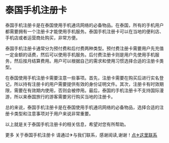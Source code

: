 # 泰国手机注册卡

泰国手机注册卡是在泰国使用手机通讯网络的必备物品。在泰国，所有的手机用户都需要拥有一个注册卡才能使用手机服务。泰国手机注册卡可以在当地的便利店、手机店或者运营商处购买，非常方便。

泰国手机注册卡通常分为预付费和后付费两种类型。预付费注册卡需要用户先充值一定金额的话费，然后可以使用手机服务。后付费注册卡则是用户先使用手机服务，然后按月结算费用。用户可以根据自己的需求和使用习惯选择合适的注册卡类型。

在泰国使用手机注册卡需要注意一些事项。首先，注册卡需要在购买后进行实名登记，所以持有注册卡的用户需要提供有效的身份证明文件。其次，注册卡有时效期限，需要在有效期内使用，否则会被停用。最后，泰国的手机注册卡不支持国际漫游，所以来泰国旅行的游客需要另行购买当地的注册卡。

总的来说，泰国手机注册卡是在泰国使用手机通讯网络的必备物品，选择合适的注册卡类型和注意事项对于用户来说非常重要。

以上就是关于泰国手机注册卡的相关信息，希望对您有所帮助。

更多 关于泰国手机注册卡 请通过✈与我们联系，感谢阅读,谢谢！[点✈这里联系](https://add.k02.cc)
